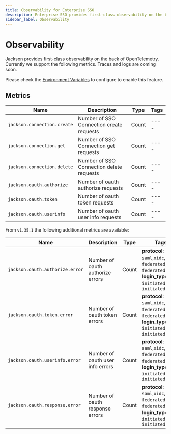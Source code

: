 ```yaml
---
title: Observability for Enterprise SSO
description: Enterprise SSO provides first-class observability on the back of OpenTelemetry.
sidebar_label: Observability
---
```


# Observability

Jackson provides first-class observability on the back of OpenTelemetry. Currently we support the following metrics. Traces and logs are coming soon.

Please check the [Environment Variables](./deploy/env-variables.md#opentelemetry-configuration) to configure to enable this feature.

## Metrics

| Name                        | Description                              | Type  | Tags |
| --------------------------- | ---------------------------------------- | ----- | ---- |
| `jackson.connection.create` | Number of SSO Connection create requests | Count | ---- |
| `jackson.connection.get`    | Number of SSO Connection get requests    | Count | ---- |
| `jackson.connection.delete` | Number of SSO Connection delete requests | Count | ---- |
| `jackson.oauth.authorize`   | Number of oauth authorize requests       | Count | ---- |
| `jackson.oauth.token`       | Number of oauth token requests           | Count | ---- |
| `jackson.oauth.userinfo`    | Number of oauth user info requests       | Count | ---- |

From `v1.35.1` the following additional metrics are available:

| Name                        | Description                              | Type  | Tags |
| --------------------------- | ---------------------------------------- | ----- | ---- |
| `jackson.oauth.authorize.error`   | Number of oauth authorize errors         | Count | **protocol**: `saml`,`oidc`,`saml-federated`,`oidc-federated` ; **login_type**: `sp-initiated`,`idp-initiated` |
| `jackson.oauth.token.error`       | Number of oauth token errors             | Count | **protocol**: `saml`,`oidc`,`saml-federated`,`oidc-federated` ; **login_type**: `sp-initiated`,`idp-initiated` |
| `jackson.oauth.userinfo.error`    | Number of oauth user info errors         | Count | **protocol**: `saml`,`oidc`,`saml-federated`,`oidc-federated` ; **login_type**: `sp-initiated`,`idp-initiated` |
| `jackson.oauth.response.error`    | Number of oauth response errors          | Count | **protocol**: `saml`,`oidc`,`saml-federated`,`oidc-federated` ; **login_type**: `sp-initiated`,`idp-initiated` |
